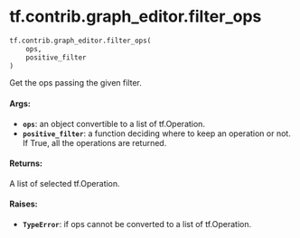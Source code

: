 <div itemscope itemtype="http://developers.google.com/ReferenceObject">
<meta itemprop="name" content="tf.contrib.graph_editor.filter_ops" />
<meta itemprop="path" content="Stable" />
</div>

# tf.contrib.graph_editor.filter_ops

``` python
tf.contrib.graph_editor.filter_ops(
    ops,
    positive_filter
)
```

Get the ops passing the given filter.

#### Args:

* <b>`ops`</b>: an object convertible to a list of tf.Operation.
* <b>`positive_filter`</b>: a function deciding where to keep an operation or not.
    If True, all the operations are returned.

#### Returns:

A list of selected tf.Operation.

#### Raises:

* <b>`TypeError`</b>: if ops cannot be converted to a list of tf.Operation.